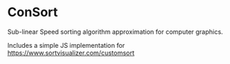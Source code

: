 # ConSort
 Sub-linear Speed sorting algorithm approximation for computer graphics.


Includes a simple JS implementation for https://www.sortvisualizer.com/customsort